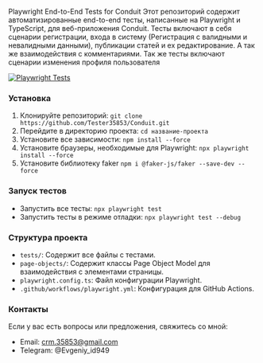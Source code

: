 Playwright End-to-End Tests for Conduit
Этот репозиторий содержит автоматизированные end-to-end тесты, написанные на Playwright и TypeScript, для веб-приложения Conduit. 
Тесты включают в себя сценарии регистрации, входа в систему (Регистрация с валидными и невалидными данными), публикации статей и ех редактирование. А так же взаимодействия с комментариями.
Так же тесты включают сценарии изменения профиля пользователя

[![Playwright Tests](https://github.com/Tester35853/Conduit/actions/workflows/playwright.yml/badge.svg?branch=master)](https://github.com/Tester35853/Conduit/actions/workflows/playwright.yml)

### Установка

1.  Клонируйте репозиторий:
    `git clone https://github.com/Tester35853/Conduit.git`
2.  Перейдите в директорию проекта:
    `cd название-проекта`
3.  Установите все зависимости:
    `npm install --force`
4.  Установите браузеры, необходимые для Playwright:
    `npx playwright install --force`
5.  Установите библиотеку faker
    `npm i @faker-js/faker --save-dev --force`

### Запуск тестов

- Запустить все тесты:
  `npx playwright test`
- Запустить тесты в режиме отладки:
  `npx playwright test --debug`

### Структура проекта

- `tests/`: Содержит все файлы с тестами.
- `page-objects/`: Содержит классы Page Object Model для взаимодействия с элементами страницы.
- `playwright.config.ts`: Файл конфигурации Playwright.
- `.github/workflows/playwright.yml`: Конфигурация для GitHub Actions.

### Контакты

Если у вас есть вопросы или предложения, свяжитесь со мной:
- Email: crm.35853@gmail.com
- Telegram: @Evgeniy_id949
